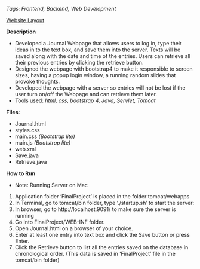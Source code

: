 *Tags: Frontend, Backend, Web Development*

[Website Layout](https://cmn0705.github.io/Journal_WebPage/tomcat/webapps/FinalProject/WEB-INF/Journal.html)

**Description**
- Developed a Journal Webpage that allows users to log in, type their ideas in to the text box, and save them into the server. Texts will be saved along with the date and time of the entries. Users can retrieve all their previous entries by clicking the retrieve button.
- Designed the webpage  with bootstrap4 to make it responsible to screen sizes, having a popup login window, a running random slides that provoke thoughts.
- Developed the webpage with a server so entries will not be lost if the user turn on/off the Webpage and can retrieve them later.
- Tools used: *html, css, bootstrap 4, Java, Servlet, Tomcat*

**Files:**
- Journal.html
- styles.css
- main.css *(Bootstrap lite)*
- main.js *(Bootstrap lite)*
- web.xml
- Save.java
- Retrieve.java

**How to Run**
* Note: Running Server on Mac
1.	Application folder ‘FinalProject’ is placed in the folder tomcat/webapps
2.	In Terminal, go to tomcat/bin folder, type ‘./startup.sh’ to start the server:
3.	In browser, go to http://localhost:9091/ to make sure the server is running
4.	Go into FinalProject/WEB-INF folder.
5.	Open Journal.html on a browser of your choice.
6.	Enter at least one entry into text box and click the Save button or press Enter.
7.	Click the Retrieve button to list all the entries saved on the database in chronological order. (This data is saved in ‘FinalProject’ file in the tomcat/bin folder)